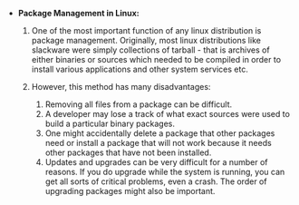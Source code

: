 * **Package Management in Linux:**
    
      
  1. One of the most important function of any linux distribution is package management. Originally, most linux distributions like slackware were simply collections of tarball - 
     that is archives of either binaries or sources which needed to be compiled in order to install various applications and other system services etc.
  2. However, this method has many disadvantages:
  
       1. Removing all files from a package can be difficult.
       2. A developer may lose a track of what exact sources were used to build a particular binary packages.
       3. One might accidentally delete a package that other packages need or install a package that will not work because it needs other packages that have not been installed.
       4. Updates and upgrades can be very difficult for a number of reasons. If you do upgrade while the system is running, you can get all sorts of critical problems, even a crash. The order of upgrading packages might also be important.
